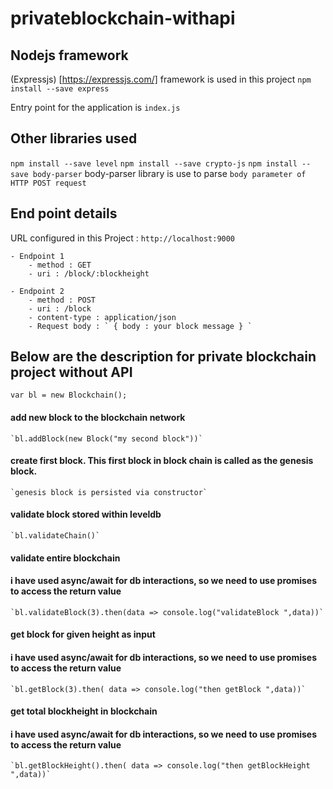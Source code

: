 # privateblockchain-withapi

## Nodejs framework

(Expressjs) [https://expressjs.com/] framework is used in this project
` npm install --save express `

Entry point for the application is `index.js`

## Other libraries used
` npm install --save level `
` npm install --save crypto-js `
` npm install --save body-parser `
body-parser library is use to parse `body parameter of HTTP POST request`
## End point details

URL configured in this Project : `http://localhost:9000` 

    - Endpoint 1
        - method : GET
        - uri : /block/:blockheight
    
    - Endpoint 2 
        - method : POST
        - uri : /block
        - content-type : application/json
        - Request body : ` { body : your block message } `

## Below are the description for private blockchain project without API


`var bl = new Blockchain();`

#### add new block to the blockchain network

    `bl.addBlock(new Block("my second block"))`

#### create first block. This first block in block chain is called as the genesis block.

    `genesis block is persisted via constructor`

#### validate block stored within leveldb

    `bl.validateChain()`

#### validate entire blockchain
#### i have used async/await for db interactions, so we need to use promises to access the return value

    `bl.validateBlock(3).then(data => console.log("validateBlock ",data))`

#### get block for given height as input
#### i have used async/await for db interactions, so we need to use promises to access the return value

    `bl.getBlock(3).then( data => console.log("then getBlock ",data))`

#### get total blockheight in blockchain
#### i have used async/await for db interactions, so we need to use promises to access the return value

    `bl.getBlockHeight().then( data => console.log("then getBlockHeight ",data))`



